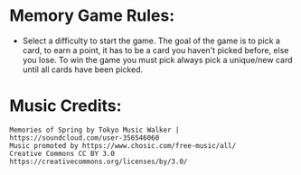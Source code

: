 # Memory Game Rules:

-   Select a difficulty to start the game. The goal of the game is to pick a card, to earn a point, it has to be a card you haven't picked before, else you lose. To win the game you must pick always pick a unique/new card until all cards have been picked.

# Music Credits:

    Memories of Spring by Tokyo Music Walker | https://soundcloud.com/user-356546060
    Music promoted by https://www.chosic.com/free-music/all/
    Creative Commons CC BY 3.0
    https://creativecommons.org/licenses/by/3.0/
